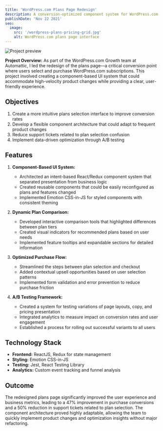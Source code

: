 ```yaml
---
title: 'WordPress.com Plans Page Redesign'
description: A conversion-optimized component system for WordPress.com's plans selection and purchase flow, leading to significant improvements in user experience and business metrics.
publishDate: 'Nov 22 2021'
seo:
  image:
    src: '/wordpress-plans-pricing-grid.jpg'
    alt: WordPress.com plans page interface
---
```


![Project preview](/wordpress-plans-pricing-grid.jpg)

**Project Overview:**
As part of the WordPress.com Growth team at Automattic, I led the redesign of the plans page—a critical conversion point where users select and purchase WordPress.com subscriptions. This project involved creating a component-based UI system that could accommodate high-velocity product changes while providing a clear, user-friendly experience.

## Objectives

1. Create a more intuitive plans selection interface to improve conversion rates
2. Develop a flexible component architecture that could adapt to frequent product changes
3. Reduce support tickets related to plan selection confusion
4. Implement data-driven optimization through A/B testing

## Features

1. **Component-Based UI System:**
   - Architected an intent-based React/Redux component system that separated presentation from business logic
   - Created reusable components that could be easily reconfigured as plans and features changed
   - Implemented Emotion CSS-in-JS for styled components with consistent theming

2. **Dynamic Plan Comparison:**
   - Developed interactive comparison tools that highlighted differences between plan tiers
   - Created visual indicators for recommended plans based on user needs
   - Implemented feature tooltips and expandable sections for detailed information

3. **Optimized Purchase Flow:**
   - Streamlined the steps between plan selection and checkout
   - Added contextual upsell opportunities based on user selection patterns
   - Implemented form validation and error prevention to reduce purchase friction

4. **A/B Testing Framework:**
   - Created a system for testing variations of page layouts, copy, and pricing presentation
   - Integrated analytics to measure impact on conversion rates and user engagement
   - Established a process for rolling out successful variants to all users

## Technology Stack

- **Frontend:** ReactJS, Redux for state management
- **Styling:** Emotion CSS-in-JS
- **Testing:** Jest, React Testing Library
- **Analytics:** Custom event tracking and funnel analysis

## Outcome

The redesigned plans page significantly improved the user experience and business metrics, leading to a 47% improvement in purchase conversions and a 50% reduction in support tickets related to plan selection. The component architecture proved highly adaptable, allowing the team to quickly implement product changes and optimization insights without major refactoring.